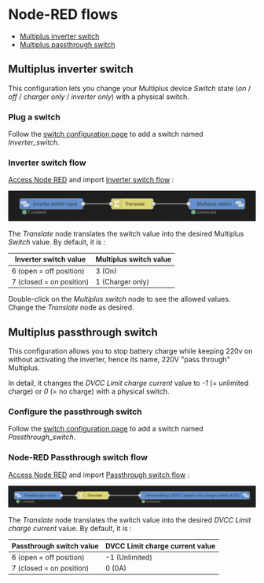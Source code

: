 # Node-RED flows

* [Multiplus inverter switch](#multiplus-inverter-switch)
* [Multiplus passthrough switch](#multiplus-passthrough-switch)

## Multiplus inverter switch

This configuration lets you change your Multiplus device *Switch* state (*on* / *off* / *charger only* / *inverter only*) with a physical switch.

### Plug a switch

Follow the [switch configuration page](GuiV1-Configure_switch.md) to add a switch named *Inverter_switch*.

### Inverter switch flow

[Access Node RED](GuiV1-Access_NodeRED.md) and import [Inverter switch flow](../nodered/NodeRED-Inverter_switch_flow.json) :

![Node_RED_Inverter_switch_conf](images/NodeRED-Inverter_switch_flow.png)

The *Translate* node translates the switch value into the desired Multiplus *Switch* value.
By default, it is :

| Inverter switch value    | Multiplus switch value |
|--------------------------|------------------------|
| 6 (open = off position)  | 3 (On)                 |
| 7 (closed = on position) | 1 (Charger only)       |

Double-click on the *Multiplus switch* node to see the allowed values. Change the *Translate* node as desired.

## Multiplus passthrough switch

This configuration allows you to stop battery charge while keeping 220v on without activating the inverter, hence its name, 220V "pass through" Multiplus.

In detail, it changes the *DVCC Limit charge current* value to *-1* (= unlimited charge) or *0* (= no charge) with a physical switch.

### Configure the passthrough switch

Follow the [switch configuration page](GuiV1-Configure_switch.md) to add a switch named *Passthrough_switch*.

### Node-RED Passthrough switch flow

[Access Node RED](GuiV1-Access_NodeRED.md) and import [Passthrough switch flow](../nodered/NodeRED-Passthrough_switch_flow.json) :

![Passthrough_switch_flow](images/NodeRED-Passthrough_switch_flow.png)

The *Translate* node translates the switch value into the desired *DVCC Limit charge current* value.
By default, it is :

| Passthrough switch value | DVCC Limit charge current value |
|--------------------------|---------------------------------|
| 6 (open = off position)  | -1 (Unlimited)                  |
| 7 (closed = on position) | 0  (0A)                         |

